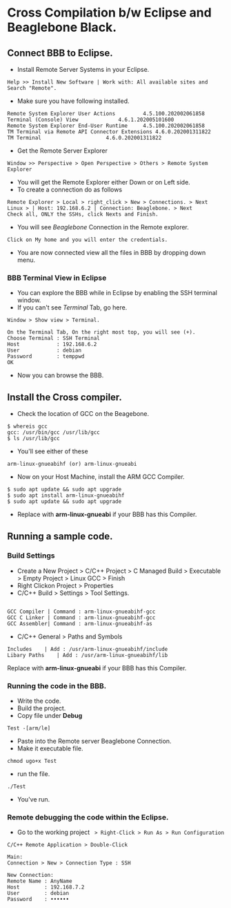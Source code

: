 # Cross Compilation b/w Eclipse and Beaglebone Black.
## Connect BBB to Eclipse.
- Install Remote Server Systems in your Eclipse.
```
Help >> Install New Software | Work with: All available sites and Search "Remote".
```
- Make sure you have following installed.
```
Remote System Explorer User Actions			4.5.100.202002061858
Terminal (Console) View				4.6.1.202005101600
Remote System Explorer End-User Runtime		4.5.100.202002061858
TM Terminal via Remote API Connector Extensions	4.6.0.202001311822
TM Terminal						4.6.0.202001311822
```
- Get the Remote Server Explorer
```
Window >> Perspective > Open Perspective > Others > Remote System Explorer
```
- You will get the Remote Explorer either Down or on Left side.
- To create a connection do as follows
```
Remote Explorer > Local > right_click > New > Connections. > Next
Linux > | Host: 192.168.6.2 | Connection: Beaglebone. > Next
Check all, ONLY the SSHs, click Nexts and Finish.
```
- You will see *Beaglebone* Connection in the Remote explorer.
```
Click on My home and you will enter the credentials.
```
- You are now connected view all the files in BBB by dropping down menu.

### BBB Terminal View in Eclipse
- You can explore the BBB while in Eclipse by enabling the SSH terminal window.
- If you can't see *Terminal* Tab, go here.
```
Window > Show view > Terminal. 
```
```
On the Terminal Tab, On the right most top, you will see (+).
Choose Terminal	: SSH Terminal
Host 			: 192.168.6.2
User			: debian
Password		: temppwd
OK
```
- Now you can browse the BBB.

## Install the Cross compiler.

- Check the location of GCC on the Beagebone.
```
$ whereis gcc
gcc: /usr/bin/gcc /usr/lib/gcc
$ ls /usr/lib/gcc
```
- You'll see either of these
```
arm-linux-gnueabihf (or) arm-linux-gnueabi
```
- Now on your Host Machine, install the ARM GCC Compiler.

```
$ sudo apt update && sudo apt upgrade
$ sudo apt install arm-linux-gnueabihf
$ sudo apt update && sudo apt upgrade
```
- Replace with **arm-linux-gnueabi** if your BBB has this Compiler.

## Running a sample code.
### Build Settings
- Create a New Project > C/C++ Project > C Managed Build > Executable > Empty Project > Linux GCC > Finish
- Right Clickon Project > Properties
- C/C++ Build > Settings > Tool Settings.
```

GCC Compiler | Command : arm-linux-gnueabihf-gcc 
GCC C Linker | Command : arm-linux-gnueabihf-gcc
GCC Assembler| Command : arm-linux-gnueabihf-as
```
- C/C++ General > Paths and Symbols
```
Includes	| Add : /usr/arm-linux-gnueabihf/include
Libary Paths	| Add : /usr/arm-linux-gnueabihf/lib
```
Replace with **arm-linux-gnueabi** if your BBB has this Compiler.

### Running the code in the BBB.
- Write the code.
- Build the project.
- Copy file under **Debug**
```
Test -[arm/le]
```
- Paste into the Remote server Beaglebone Connection.
- Make it executable file.
```
chmod ugo+x Test
```
- run the file.
```
./Test
```
- You've run.

### Remote debugging the code within the Eclipse.
- Go to the working project ``` > Right-Click > Run As > Run Configuration```
```
C/C++ Remote Application > Double-Click

Main:
Connection > New > Connection Type : SSH

New Connection:
Remote Name : AnyName
Host        : 192.168.7.2
User        : debian
Password    : ••••••
```
